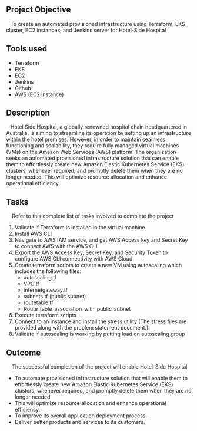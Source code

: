 ## Project Objective
&nbsp;&nbsp;  To create an automated provisioned infrastructure using Terraform, EKS cluster, EC2 instances, and Jenkins server for Hotel-Side Hospital

## Tools used
  - Terraform
  - EKS
  - EC2
  - Jenkins
  - Github
  - AWS (EC2 instance)

## Description
&nbsp;&nbsp;  Hotel Side Hospital, a globally renowned hospital chain headquartered in Australia, is aiming to streamline its operation by setting up an infrastructure within the hotel premises. However, in order to maintain seamless functioning and scalability, they require fully managed virtual machines (VMs) on the Amazon Web Services (AWS) platform.
The organization seeks an automated provisioned infrastructure solution that can enable them to effortlessly create new Amazon Elastic Kubernetes Service (EKS) clusters, whenever required, and promptly delete them when they are no longer needed. This will optimize resource allocation and enhance operational efficiency.

## Tasks
&nbsp;&nbsp;&nbsp; Refer to this complete list of tasks involved to complete the project
1. Validate if Terraform is installed in the virtual machine
2. Install AWS CLI
3. Navigate to AWS IAM service, and get AWS Access key and Secret Key to connect AWS with the AWS CLI
4. Export the AWS Access Key, Secret Key, and Security Token to configure AWS CLI connectivity with AWS Cloud
5. Create terraform scripts to create a new VM using autoscaling which includes the following files:
   - autoscaling.tf 
   - VPC.tf 
   - internetgateway.tf 
   - subnets.tf (public subnet) 
   - routetable.tf 
   - Route_table_association_with_public_subnet
6. Execute terraform scripts
7. Connect to an instance and install the stress utility (The stress files are provided along with the problem statement document.)
8. Validate if autoscaling is working by putting load on autoscaling group
   
## Outcome
&nbsp;&nbsp;&nbsp; The successful completion of the project will enable Hotel-Side Hospital
-  To automate provisioned infrastructure solution that will enable them to effortlessly create new Amazon Elastic Kubernetes Service (EKS) clusters, whenever required, and promptly delete them when they are no longer needed.
-  This will optimize resource allocation and enhance operational efficiency.
-  To improve its overall application deployment process.
-  Deliver better products and services to its customers.
